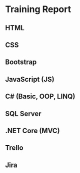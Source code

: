 # Training Report

## HTML

## CSS

## Bootstrap

## JavaScript (JS)

## C# (Basic, OOP, LINQ)

## SQL Server

## .NET Core (MVC)

## Trello

## Jira
